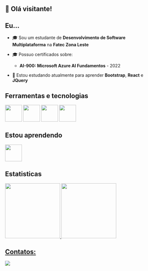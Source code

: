 ## 👋 Olá visitante!

## Eu... ##

- 🎓 Sou um estudante de **Desenvolvimento de Software Multiplataforma** na **Fatec Zona Leste**
- 🎓 Possuo certificados sobre:
    - **AI-900: Microsoft Azure AI Fundamentos** - 2022

- 🤔 Estou estudando atualmente para aprender **Bootstrap**, **React** e **JQuery**



## Ferramentas e tecnologias

<img src="https://cdn.jsdelivr.net/gh/devicons/devicon@latest/icons/html5/html5-original.svg" style="width: 55px; height: 55px;" /> <img src="https://cdn.jsdelivr.net/gh/devicons/devicon@latest/icons/css3/css3-original-wordmark.svg"  style="width: 55px; height: 55px;" />
<img src="https://cdn.jsdelivr.net/gh/devicons/devicon@latest/icons/javascript/javascript-original.svg" style="width: 55px; height: 55px;" />
<img src="https://cdn.jsdelivr.net/gh/devicons/devicon@latest/icons/java/java-original-wordmark.svg" style="width: 55px; height: 55px;" />
          

## Estou aprendendo

<img src="https://cdn.jsdelivr.net/gh/devicons/devicon@latest/icons/bootstrap/bootstrap-original-wordmark.svg"  style="width: 55px; height: 55px;"/>

## Estatisticas

<div>
<a href="https://github.com/israelsouza">
<img loading="lazy" height="180em" src="https://github-readme-stats.vercel.app/api/top-langs/?username=israelsouza&layout=compact&langs_count=7&theme=dracula"/>
<img loading="lazy" height="180em" src="https://github-readme-stats.vercel.app/api?username=israelsouza&show_icons=true&theme=dracula&include_all_commits=true&count_private=true"/>
</div>

## Contatos:

<div>
<a href="https://www.linkedin.com/in/israel-souza-lima" target="_blank"><img loading="lazy" src="https://img.shields.io/badge/-LinkedIn-%230077B5?style=for-the-badge&logo=linkedin&logoColor=white" target="_blank"></a>   
</div>
